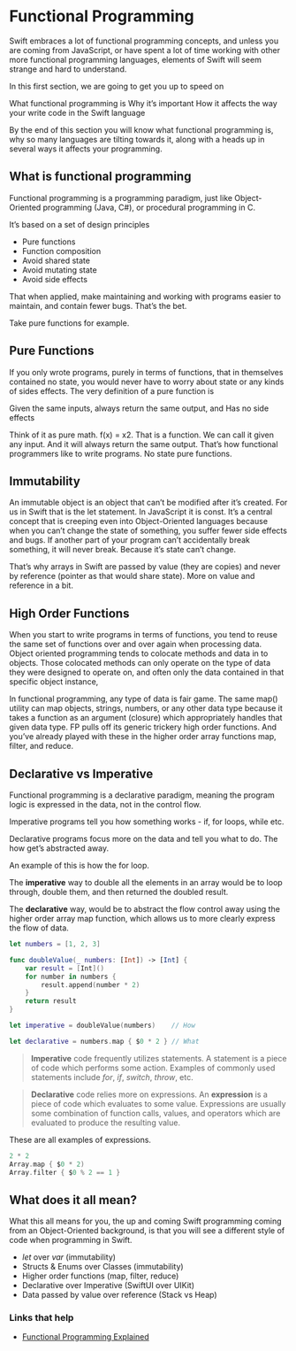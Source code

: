 # Functional Programming

Swift embraces a lot of functional programming concepts, and unless you are coming from JavaScript, or have spent a lot of time working with other more functional programming languages, elements of Swift will seem strange and hard to understand.

In this first section, we are going to get you up to speed on

What functional programming is
Why it’s important
How it affects the way your write code in the Swift language

By the end of this section you will know what functional programming is, why so many languages are tilting towards it, along with a heads up in several ways it affects your programming.

## What is functional programming

Functional programming is a programming paradigm, just like Object-Oriented programming (Java, C#), or procedural programming in C.

It’s based on a set of design principles

- Pure functions
- Function composition
- Avoid shared state
- Avoid mutating state
- Avoid side effects

That when applied, make maintaining and working with programs easier to maintain, and contain fewer bugs. That’s the bet.

Take pure functions for example.

## Pure Functions

If you only wrote programs, purely in terms of functions, that in themselves contained no state, you would never have to worry about state or any kinds of sides effects. The very definition of a pure function is

Given the same inputs, always return the same output, and 
Has no side effects

Think of it as pure math. f(x) = x2. That is a function. We can call it given any input. And it will always return the same output. That’s how functional programmers like to write programs. No state pure functions.

## Immutability

An immutable object is an object that can’t be modified after it’s created. For us in Swift that is the let statement. In JavaScript it is const. It’s a central concept that is creeping even into Object-Oriented languages because when you can’t change the state of something, you suffer fewer side effects and bugs. If another part of your program can’t accidentally break something, it will never break. Because it’s state can’t change.

That’s why arrays in Swift are passed by value (they are copies) and never by reference (pointer as that would share state). More on value and reference in a bit.

## High Order Functions

When you start to write programs in terms of functions, you tend to reuse the same set of functions over and over again when processing data. Object oriented programming tends to colocate methods and data in to objects. Those colocated methods can only operate on the type of data they were designed to operate on, and often only the data contained in that specific object instance,

In functional programming, any type of data is fair game. The same map() utility can map objects, strings, numbers, or any other data type because it takes a function as an argument (closure) which appropriately handles that given data type. FP pulls off its generic trickery high order functions. And you’ve already played with these in the higher order array functions map, filter, and reduce.

## Declarative vs Imperative

Functional programming is a declarative paradigm, meaning the program logic is expressed in the data, not in the control flow.

Imperative programs tell you how something works - if, for loops, while etc.

Declarative programs focus more on the data and tell you what to do.  The how get’s abstracted away.

An example of this is how the for loop.

The **imperative** way to double all the elements in an array would be to loop through, double them, and then returned the doubled result.

The **declarative** way, would be to abstract the flow control away using the higher order array map function, which allows us to more clearly express the flow of data.

```swift
let numbers = [1, 2, 3]

func doubleValue(_ numbers: [Int]) -> [Int] {
    var result = [Int]()
    for number in numbers {
        result.append(number * 2)
    }
    return result
}

let imperative = doubleValue(numbers)    // How

let declarative = numbers.map { $0 * 2 } // What
```

 > **Imperative** code frequently utilizes statements. A statement is a piece of code which performs some action. Examples of commonly used statements include _for_, _if_, _switch_, _throw_, etc.

> **Declarative** code relies more on expressions. An **expression** is a piece of code which evaluates to some value. Expressions are usually some combination of function calls, values, and operators which are evaluated to produce the resulting value.

These are all examples of expressions.

```swift
2 * 2
Array.map { $0 * 2)
Array.filter { $0 % 2 == 1 } 
```

## What does it all mean?

What this all means for you, the up and coming Swift programming coming from an Object-Oriented background, is that you will see a different style of code when programming in Swift.

- _let_ over _var_ (immutability)
- Structs & Enums over Classes (immutability)
- Higher order functions (map, filter, reduce)
- Declarative over Imperative (SwiftUI over UIKit)
- Data passed by value over reference (Stack vs Heap)

### Links that help

- [Functional Programming Explained](https://medium.com/javascript-scene/master-the-javascript-interview-what-is-functional-programming-7f218c68b3a0)
